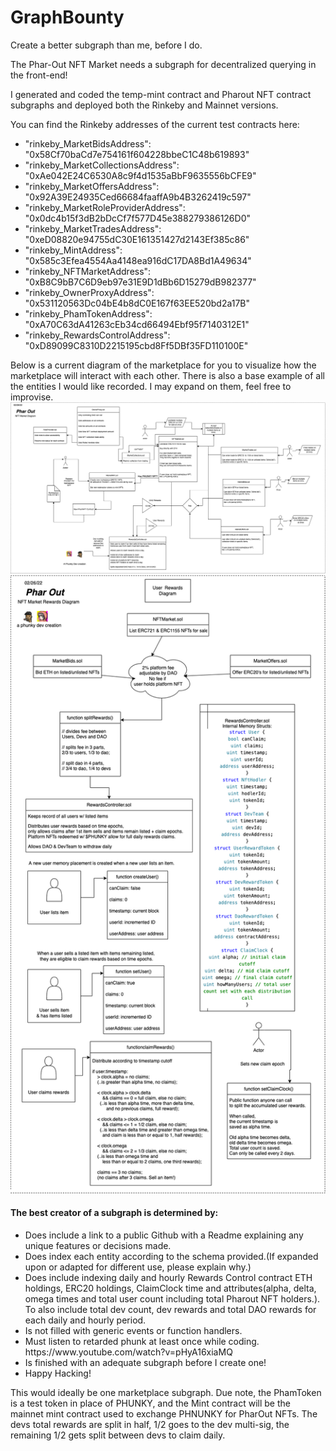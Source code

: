 # GraphBounty
Create a better subgraph than me, before I do.

The Phar-Out NFT Market needs a subgraph for decentralized querying in the front-end!

I generated and coded the temp-mint contract and Pharout NFT contract subgraphs and deployed both the Rinkeby and Mainnet versions.

You can find the Rinkeby addresses of the current test contracts here:

<ul>
  <li> "rinkeby_MarketBidsAddress": "0x58Cf70baCd7e754161f604228bbeC1C48b619893"</li>
  <li> "rinkeby_MarketCollectionsAddress": "0xAe042E24C6530A8c9f4d1535aBbF9635556bCFE9"</li>
  <li> "rinkeby_MarketOffersAddress": "0x92A39E24935Ced66684faaffA9b4B3262419c597"</li>
  <li> "rinkeby_MarketRoleProviderAddress": "0x0dc4b15f3dB2bDcCf7f577D45e388279386126D0"</li>
  <li> "rinkeby_MarketTradesAddress": "0xeD08820e94755dC30E161351427d2143Ef385c86"</li>
  <li> "rinkeby_MintAddress": "0x585c3Efea4554Aa4148ea916dC17DA8Bd1A49634"</li>
  <li> "rinkeby_NFTMarketAddress": "0xB8C9bB7C6D9eb97e31E9D1dBb6D15279dB982377"</li>
  <li> "rinkeby_OwnerProxyAddress": "0x531120563Dc04bE4b8dC0E167f63EE520bd2a17B"</li>
  <li> "rinkeby_PhamTokenAddress": "0xA70C63dA41263cEb34cd66494Ebf95f7140312E1"</li>
  <li>  "rinkeby_RewardsControlAddress": "0xD89099C8310D2215195cbd8Ff5DBf35FD110100E"</li>  
</ul>

Below is a current diagram of the marketplace for you to visualize how the marketplace will interact with each other. There is also a base example of all the entities I would like recorded. I may expand on them, feel free to improvise.
<img src="https://github.com/StarKeyJON/GraphBounty/blob/main/pharoutmarketdiagram.png" />
<img src="https://github.com/StarKeyJON/GraphBounty/blob/main/PharOutRewardsControllerDiagram.png" />
<h4>The best creator of a subgraph is determined by:</h4>
<ul>
  <li>Does include a link to a public Github with a Readme explaining any unique features or decisions made.</li>
  <li>Does index each entity according to the schema provided.(If expanded upon or adapted for different use, please explain why.)</li>
  <li>Does include indexing daily and hourly Rewards Control contract ETH holdings, ERC20 holdings, ClaimClock time and attributes(alpha, delta, omega times and total user count including total Pharout NFT holders.). To also include total dev count, dev rewards and total DAO rewards for each daily and hourly period.</li>
  <li>Is not filled with generic events or function handlers.</li>
  <li>Must listen to retarded phunk at least once while coding. https://www.youtube.com/watch?v=pHyA16xiaMQ</li>
  <li>Is finished with an adequate subgraph before I create one!</li>
  <li>Happy Hacking!</li>
  </ul>
  This would ideally be one marketplace subgraph.
  Due note, the PhamToken is a test token in place of PHUNKY, and the Mint contract will be the mainnet mint contract used to exchange PHNUNKY for PharOut NFTs.
The devs total rewards are split in half, 1/2 goes to the dev multi-sig, the remaining 1/2 gets split between devs to claim daily.
